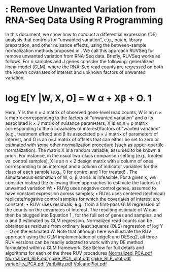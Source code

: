 # : Remove Unwanted Variation from RNA-Seq Data Using R Programming
In this document, we show how to conduct a differential expression (DE) analysis that
controls for “unwanted variation”, e.g., batch, library preparation, and other nuisance
effects, using the between-sample normalization methods proposed in . We call this
approach RUVSeq for remove unwanted variation from RNA-Seq data.
Briefly, RUVSeq works as follows. 
For n samples and J genes
consider the following:
generalized linear model (GLM), where the RNA-Seq read counts are regressed on both
the known covariates of interest and unknown factors of unwanted variation,
# log E[Y |W, X, O] = W α + Xβ + O. 1
Here, Y is the n × J matrix of observed gene-level read counts, W is an n × k matrix
corresponding to the factors of “unwanted variation” and α its associated k × J matrix
of nuisance parameters, X is an n × p matrix corresponding to the p covariates of
interest/factors of “wanted variation” (e.g., treatment effect) and β its associated p × J
matrix of parameters of interest, and O is an n×J matrix of offsets that can either be set
to zero or estimated with some other normalization procedure (such as upper-quartile
normalization).
The matrix X is a random variable, assumed to be known a priori. For instance, in the
usual two-class comparison setting (e.g., treated vs. control samples), X is an n × 2
design matrix with a column of ones corresponding to an intercept and a column of
indicator variables for the class of each sample (e.g., 0 for control and 1 for treated)
. The simultaneous estimation of W, α, β, and k is infeasible. For a given k, we consider
instead the following three approaches to estimate the factors of unwanted variation W:
• RUVg uses negative control genes, assumed to have constant expression across
samples;
• RUVs uses centered (technical) replicate/negative control samples for which the
covariates of interest are constant;
• RUVr uses residuals, e.g., from a first-pass GLM regression of the counts on the
covariates of interest.
The resulting estimate of W can then be plugged into Equation 1 , for the full set of genes
and samples, and α and β estimated by GLM regression. Normalized read counts can
be obtained as residuals from ordinary least squares (OLS) regression of log Y − O on
the estimated W.
Note that although here we illustrate the RUV approach using the GLM implementation
of edgeR and DESeq2, all three RUV versions can be readily adapted to work with any
DE method formulated within a GLM framework.
See Below for full details and algorithms for each of the three RUV procedures
[Normalized_PCA.pdf](https://github.com/Yogender21505/RUVSeq/files/10133826/Normalized_PCA.pdf)
[Normalized_RLE.pdf](https://github.com/Yogender21505/RUVSeq/files/10133827/Normalized_RLE.pdf)
[spike_PCA_plot.pdf](https://github.com/Yogender21505/RUVSeq/files/10133828/spike_PCA_plot.pdf)
[spike_RLE_plot.pdf](https://github.com/Yogender21505/RUVSeq/files/10133829/spike_RLE_plot.pdf)
[variability_PCA.pdf](https://github.com/Yogender21505/RUVSeq/files/10133831/variability_PCA.pdf)
[Varibility.pdf](https://github.com/Yogender21505/RUVSeq/files/10133832/Varibility.pdf)
[VolcanoPlot.pdf](https://github.com/Yogender21505/RUVSeq/files/10133833/VolcanoPlot.pdf)
